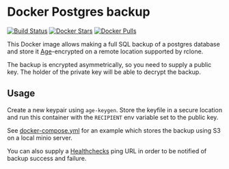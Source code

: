 # Docker Postgres backup

[![Build Status](https://ci.strahlungsfrei.de/api/badges/djmaze/docker-postgres-backup/status.svg)](https://ci.strahlungsfrei.de/djmaze/docker-postgres-backup)
[![Docker Stars](https://img.shields.io/docker/stars/decentralize/postgres-backup.svg)](https://hub.docker.com/r/decentralize/postgres-backup/) [![Docker Pulls](https://img.shields.io/docker/pulls/decentralize/postgres-backup.svg)](https://hub.docker.com/r/decentralize/postgres-backup/)

This Docker image allows making a full SQL backup of a postgres database and store it [Age](https://github.com/FiloSottile/age)-encrypted on a remote location supported by rclone.

The backup is encrypted asymmetrically, so you need to supply a public key. The holder of the private key will be able to decrypt the backup.

## Usage

Create a new keypair using `age-keygen`. Store the keyfile in a secure location and run this container with the `RECIPIENT` env variable set to the public key.

See [docker-compose.yml](docker-compose.yml) for an example which stores the backup using S3 on a local minio server.

You can also supply a [Healthchecks](https://healthchecks.io/) ping URL in order to be notified of backup success and failure.
